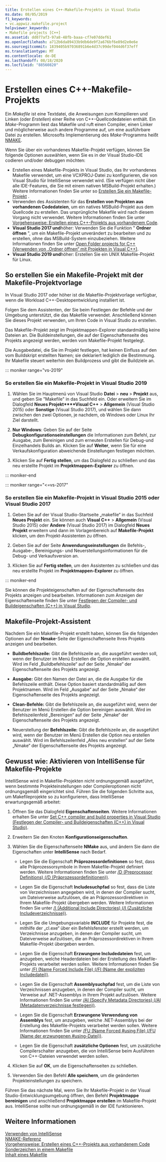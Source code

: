 ```yaml
---
title: Erstellen eines C++-Makefile-Projekts in Visual Studio
ms.date: 08/05/2019
f1_keywords:
- vc.appwiz.makefile.project
helpviewer_keywords:
- Makefile projects [C++]
ms.assetid: dd077af3-97a8-48fb-baaa-cf7e07ddef61
ms.openlocfilehash: a712b6da89433b9db6de9f2a676bf6e89d2e0e6e
ms.sourcegitcommit: 1839405b97036891b6e4d37c99def044d6f37eff
ms.translationtype: MT
ms.contentlocale: de-DE
ms.lasthandoff: 08/18/2020
ms.locfileid: "88560820"
---
```

# <a name="create-a-c-makefile-project"></a>Erstellen eines C++-Makefile-Projekts

Ein *Makefile* ist eine Textdatei, die Anweisungen zum Kompilieren und Linken (oder *Erstellen*) einer Reihe von C++-Quellcodedateien enthält. Ein *Make*-Programm liest das Makefile und ruft einen Compiler, einen Linker und möglicherweise auch andere Programme auf, um eine ausführbare Datei zu erstellen. Microsofts Implementierung des *Make*-Programms heißt [NMAKE](nmake-reference.md).

Wenn Sie über ein vorhandenes Makefile-Projekt verfügen, können Sie folgende Optionen auswählen, wenn Sie es in der Visual Studio-IDE codieren und/oder debuggen möchten:

- Erstellen eines Makefile-Projekts in Visual Studio, das Ihr vorhandenes Makefile verwendet, um eine VCXPROJ-Datei zu konfigurieren, die von Visual Studio für IntelliSense verwendet wird. (Sie verfügen nicht über alle IDE-Features, die Sie mit einem nativen MSBuild-Projekt erhalten.) Weitere Informationen finden Sie unter so [Erstellen Sie ein Makefile-Projekt](#create_a_makefile_project) .
- Verwenden des Assistenten für das **Erstellen von Projekten aus vorhandenen Codedateien**, um ein natives MSBuild-Projekt aus dem Quellcode zu erstellen. Das ursprüngliche Makefile wird nach diesem Vorgang nicht verwendet. Weitere Informationen finden Sie unter [Vorgehensweise: Erstellen eines C++-Projekts aus vorhandenem Code](../how-to-create-a-cpp-project-from-existing-code.md).
- **Visual Studio 2017 und**höher: Verwenden Sie die Funktion " **Ordner öffnen** ", um ein Makefile-Projekt unverändert zu bearbeiten und zu erstellen, ohne das MSBuild-System einzubeziehen. Weitere Informationen finden Sie unter [Open Folder projects for C++ (Verwenden von „Ordner öffnen“ mit Projekten in Visual C++)](../open-folder-projects-cpp.md).
- **Visual Studio 2019 und**höher: Erstellen Sie ein UNIX Makefile-Projekt für Linux.

## <a name="a-namecreate_a_makefile_project-to-create-a-makefile-project-with-the-makefile-project-template"></a><a name="create_a_makefile_project"> So erstellen Sie ein Makefile-Projekt mit der Makefile-Projektvorlage

In Visual Studio 2017 oder höher ist die Makefile-Projektvorlage verfügbar, wenn die Workload C++-Desktopentwicklung installiert ist.

Folgen Sie dem Assistenten, der Sie beim Festlegen der Befehle und der Umgebung unterstützt, die das Makefile verwendet. Anschließend können Sie dieses Projekt verwenden, um Ihren Code in Visual Studio zu erstellen.

Das Makefile-Projekt zeigt im Projektmappen-Explorer standardmäßig keine Dateien an. Die Buildeinstellungen, die auf der Eigenschaftenseite des Projekts angezeigt werden, werden vom Makefile-Projekt festgelegt.

Die Ausgabedatei, die Sie im Projekt festlegen, hat keinen Einfluss auf den vom Buildskript erstellten Namen; sie deklariert lediglich die Bestimmung. Ihr Makefile steuert weiterhin den Buildprozess und gibt die Buildziele an.

::: moniker range="vs-2019"

### <a name="to-create-a-makefile-project-in-visual-studio-2019"></a>So erstellen Sie ein Makefile-Projekt in Visual Studio 2019

1. Wählen Sie im Hauptmenü von Visual Studio **Datei**  >  **neu**  >  **Projekt** aus, und geben Sie "Makefile" in das Suchfeld ein. Oder erweitern Sie im Dialogfeld **Neues Projekt****Visual C++** > **Allgemein** (Visual Studio 2015) oder **Sonstige** (Visual Studio 2017), und wählen Sie dann zwischen den zwei Optionen, je nachdem, ob Windows oder Linux Ihr Ziel darstellt.

1. **Nur Windows**: Geben Sie auf der Seite **Debugkonfigurationseinstellungen** die Informationen zum Befehl, zur Ausgabe, zum Bereinigen und zum erneuten Erstellen für Debug-und Einzelhandels Builds an. Klicken Sie auf **Weiter**, wenn Sie für eine Verkaufskonfiguration abweichende Einstellungen festlegen möchten.

1. Klicken Sie auf **Fertig stellen**, um das Dialogfeld zu schließen und das neu erstellte Projekt im **Projektmappen-Explorer** zu öffnen.

::: moniker-end

::: moniker range="<=vs-2017"

### <a name="to-create-a-makefile-project-in-visual-studio-2015-or-visual-studio-2017"></a>So erstellen Sie ein Makefile-Projekt in Visual Studio 2015 oder Visual Studio 2017

1. Geben Sie auf der Visual Studio-Startseite „makefile“ in das Suchfeld **Neues Projekt** ein. Sie können auch **Visual C++** > **Allgemein** (Visual Studio 2015) oder **Andere** (Visual Studio 2017) im Dialogfeld **Neues Projekt** erweitern und dann im Vorlagenbereich auf **Makefile-Projekt** klicken, um den Projekt-Assistenten zu öffnen.

1. Geben Sie auf der Seite **Anwendungseinstellungen** die Befehls-, Ausgabe-, Bereinigungs- und Neuerstellungsinformationen für die Debug- und Verkaufsversion an.

1. Klicken Sie auf **Fertig stellen**, um den Assistenten zu schließen und das neu erstellte Projekt im **Projektmappen-Explorer** zu öffnen.

::: moniker-end

Sie können die Projekteigenschaften auf der Eigenschaftenseite des Projekts anzeigen und bearbeiten. Informationen zum Anzeigen der Eigenschaftenseite finden Sie unter [Festlegen der Compiler- und Buildeigenschaften (C++) in Visual Studio](../working-with-project-properties.md).

## <a name="makefile-project-wizard"></a>Makefile-Projekt-Assistent

Nachdem Sie ein Makefile-Projekt erstellt haben, können Sie die folgenden Optionen auf der **Nmake**-Seite der Eigenschaftenseite Ihres Projekts anzeigen und bearbeiten.

- **Buildbefehlszeile:** Gibt die Befehlszeile an, die ausgeführt werden soll, wenn der Benutzer im Menü Erstellen die Option erstellen auswählt. Wird im Feld „Buildbefehlszeile“ auf der Seite „Nmake“ der Eigenschaftenseite des Projekts angezeigt.

- **Ausgabe:** Gibt den Namen der Datei an, die die Ausgabe für die Befehlszeile enthält. Diese Option basiert standardmäßig auf dem Projektnamen. Wird im Feld „Ausgabe“ auf der Seite „Nmake“ der Eigenschaftenseite des Projekts angezeigt.

- **Clean-Befehle:** Gibt die Befehlszeile an, die ausgeführt wird, wenn der Benutzer im Menü Erstellen die Option bereinigen auswählt. Wird im Befehlszeilenfeld „Bereinigen“ auf der Seite „Nmake“ der Eigenschaftenseite des Projekts angezeigt.

- Neuerstellung der **Befehlszeile:** Gibt die Befehlszeile an, die ausgeführt wird, wenn der Benutzer im Menü Erstellen die Option neu erstellen auswählt. Wird im Befehlszeilenfeld „Alles neu erstellen“ auf der Seite „Nmake“ der Eigenschaftenseite des Projekts angezeigt.

## <a name="how-to-enable-intellisense-for-makefile-projects"></a>Gewusst wie: Aktivieren von IntelliSense für Makefile-Projekte

IntelliSense wird in Makefile-Projekten nicht ordnungsgemäß ausgeführt, wenn bestimmte Projekteinstellungen oder Compileroptionen nicht ordnungsgemäß eingerichtet sind. Führen Sie die folgenden Schritte aus, um Makefileprojekte so zu konfigurieren, dass IntelliSense erwartungsgemäß arbeitet:

1. Öffnen Sie das Dialogfeld **Eigenschaftenseiten**. Weitere Informationen erhalten Sie unter [Set C++ compiler and build properties in Visual Studio (Festlegen der Compiler- und Buildeigenschaften (C++) in Visual Studio)](../working-with-project-properties.md).

1. Erweitern Sie den Knoten **Konfigurationseigenschaften**.

1. Wählen Sie die Eigenschaftenseite **NMake** aus, und ändern Sie dann die Eigenschaften unter **IntelliSense** nach Bedarf.

   - Legen Sie die Eigenschaft **Präprozessordefinitionen** so fest, dass alle Präprozessorsymbole in Ihrem Makefile-Projekt definiert werden. Weitere Informationen finden Sie unter [/D (Preprocessor Definitions) (/D (Präprozessordefinitionen))](d-preprocessor-definitions.md).

   - Legen Sie die Eigenschaft **Includesuchpfad** so fest, dass die Liste von Verzeichnissen angegeben wird, in denen der Compiler sucht, um Dateiverweise aufzulösen, die an Präprozessordirektiven in Ihrem Makefile-Projekt übergeben werden. Weitere Informationen finden Sie unter [/I (Additional Include Directories) (/I (Zusätzliche Includeverzeichnisse))](i-additional-include-directories.md).

   - Legen Sie die Umgebungsvariable **INCLUDE** für Projekte fest, die mithilfe der „cl.exe“ über ein Befehlsfenster erstellt werden, um Verzeichnisse anzugeben, in denen der Compiler sucht, um Dateiverweise aufzulösen, die an Präprozessordirektiven in Ihrem Makefile-Projekt übergeben werden.

   - Legen Sie die Eigenschaft **Erzwungene Includedateien** fest, um anzugeben, welche Headerdateien bei der Erstellung des Makefile-Projekts verarbeitet werden sollen. Weitere Informationen finden Sie unter [/FI (Name Forced Include File) (/FI (Name der expliziten Includedatei))](fi-name-forced-include-file.md).

   - Legen Sie die Eigenschaft **Assemblysuchpfad** fest, um die Liste von Verzeichnissen anzugeben, in denen der Compiler sucht, um Verweise auf .NET-Assemblys in Ihrem Projekt aufzulösen. Weitere Informationen finden Sie unter [/AI (Specify Metadata Directories) (/AI (Metadatenverzeichnisse festlegen))](ai-specify-metadata-directories.md).

   - Legen Sie die Eigenschaft **Erzwungene Verwendung von Assemblys** fest, um anzugeben, welche .NET-Assemblys bei der Erstellung des Makefile-Projekts verarbeitet werden sollen. Weitere Informationen finden Sie unter [/FU (Name Forced #using File) (/FU (Name der erzwungenen #using-Datei))](fu-name-forced-hash-using-file.md).

   - Legen Sie die Eigenschaft **zusätzliche Optionen** fest, um zusätzliche Compilerschalter anzugeben, die von IntelliSense beim Ausführen von C++-Dateien verwendet werden sollen.

1. Klicken Sie auf **OK**, um die Eigenschaftenseiten zu schließen.

1. Verwenden Sie den Befehl **Alle speichern**, um die geänderten Projekteinstellungen zu speichern.

Führen Sie das nächste Mal, wenn Sie Ihr Makefile-Projekt in der Visual Studio-Entwicklungsumgebung öffnen, den Befehl **Projektmappe bereinigen** und anschließend **Projektmappe erstellen** im Makefile-Projekt aus. IntelliSense sollte nun ordnungsgemäß in der IDE funktionieren.

## <a name="see-also"></a>Weitere Informationen

[Verwenden von IntelliSense](/visualstudio/ide/using-intellisense)<br>
[NMAKE-Referenz](nmake-reference.md)<br>
[Vorgehensweise: Erstellen eines C++-Projekts aus vorhandenem Code](../how-to-create-a-cpp-project-from-existing-code.md)<br>
[Sonderzeichen in einem Makefile](special-characters-in-a-makefile.md)<br/>
[Inhalt eines Makefile](contents-of-a-makefile.md)<br/>
